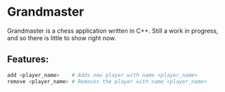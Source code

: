 # Grandmaster

Grandmaster is a chess application written in C++. Still a work in progress,
and so there is little to show right now.

## Features:

```Bash
add <player_name>    # Adds new player with name <player_name>
remove <player_name> # Removes the player with name <player_name>
```
